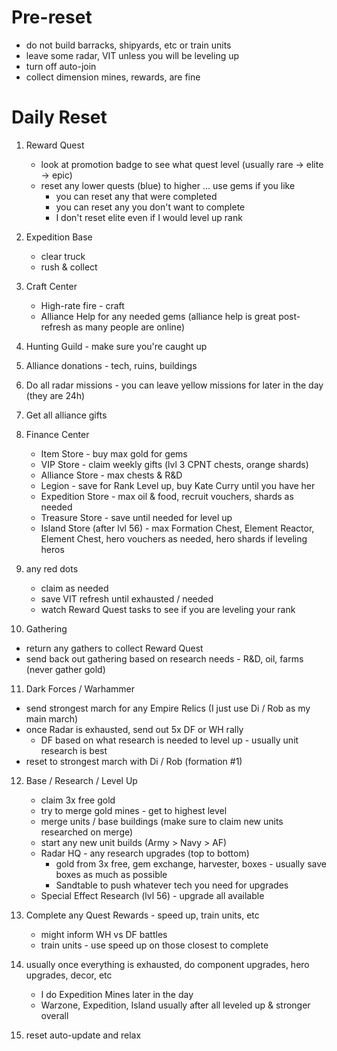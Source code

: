 # Pre-reset
- do not build barracks, shipyards, etc or train units
- leave some radar, VIT unless you will be leveling up
- turn off auto-join
- collect dimension mines, rewards, are fine

# Daily Reset
1. Reward Quest

   - look at promotion badge to see what quest level (usually rare -> elite -> epic)
   - reset any lower quests (blue) to higher ... use gems if you like
     - you can reset any that were completed
     - you can reset any you don't want to complete
     - I don't reset elite even if I would level up rank

2. Expedition Base

   - clear truck
   - rush & collect

3. Craft Center

   - High-rate fire - craft
   - Alliance Help for any needed gems (alliance help is great post-refresh as many people are online)

4. Hunting Guild - make sure you're caught up

5. Alliance donations - tech, ruins, buildings

6. Do all radar missions - you can leave yellow missions for later in the day (they are 24h)

7. Get all alliance gifts

8. Finance Center

   - Item Store - buy max gold for gems
   - VIP Store - claim weekly gifts (lvl 3 CPNT chests, orange shards)
   - Alliance Store - max chests & R&D
   - Legion - save for Rank Level up, buy Kate Curry until you have her
   - Expedition Store - max oil & food, recruit vouchers, shards as needed
   - Treasure Store - save until needed for level up 
   - Island Store (after lvl 56) - max Formation Chest, Element Reactor, Element Chest, hero vouchers as needed, hero shards if leveling heros

9. any red dots

   - claim as needed
   - save VIT refresh until exhausted / needed
   - watch Reward Quest tasks to see if you are leveling your rank

10. Gathering

   - return any gathers to collect Reward Quest
   - send back out gathering based on research needs - R&D, oil, farms (never gather gold)

11. Dark Forces / Warhammer

   - send strongest march for any Empire Relics (I just use Di / Rob as my main march)
   - once Radar is exhausted, send out 5x DF or WH rally
     - DF based on what research is needed to level up - usually unit research is best
   - reset to strongest march with Di / Rob (formation #1)

12. Base / Research / Level Up

    - claim 3x free gold
    - try to merge gold mines - get to highest level
    - merge units / base buildings (make sure to claim new units researched on merge)
    - start any new unit builds (Army > Navy > AF)
    - Radar HQ - any research upgrades (top to bottom)
      - gold from 3x free, gem exchange, harvester, boxes - usually save boxes as much as possible
      - Sandtable to push whatever tech you need for upgrades
    - Special Effect Research (lvl 56) - upgrade all available

13. Complete any Quest Rewards - speed up, train units, etc
    - might inform WH vs DF battles
    - train units - use speed up on those closest to complete
    
14. usually once everything is exhausted, do component upgrades, hero upgrades, decor, etc
    - I do Expedition Mines later in the day
    - Warzone, Expedition, Island usually after all leveled up & stronger overall

15. reset auto-update and relax


